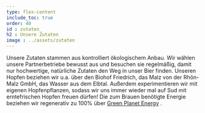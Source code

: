 ```yaml
---
type: flex-content
include_toc: true
order: 40
id : zutaten_
h2 : Unsere Zutaten
image : ../assets/zutaten
---
```

Unsere Zutaten stammen aus kontrolliert ökologischem Anbau. Wir wählen unsere Partnerbetriebe bewusst aus und besuchen sie regelmäßig, damit nur hochwertige, natürliche Zutaten den Weg in unser Bier finden. Unseren Hopfen beziehen wir u.a. über den Biohof Friedrich, das Malz von der Rhön-Malz GmbH, das Wasser aus dem Elbtal. Außerdem experimentieren wir mit eigenen Hopfenpflanzen, sodass wir uns immer wieder mal auf Sud mit erntefrischen Hopfen freuen dürfen! Die zum Brauen benötigte Energie beziehen wir regenerativ zu 100% über <a target='_blank' href='https://green-planet-energy.de/'>Green Planet Energy</a> .